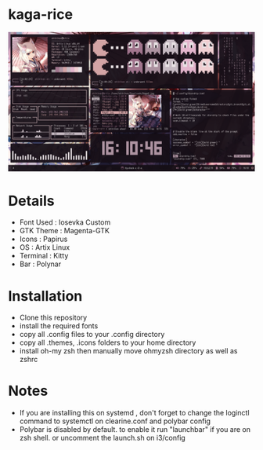 # kaga-rice

![enter image description here](https://github.com/shikikan-neko08/kaga-rice/blob/main/2021-07-16-161046_1360x768_scrot.png)


# Details
* Font Used : Iosevka Custom
* GTK Theme : Magenta-GTK
* Icons     : Papirus
* OS        : Artix Linux
* Terminal  : Kitty
* Bar       : Polynar

# Installation
* Clone this repository
* install the required fonts
* copy all .config files to your .config directory
* copy all .themes, .icons folders to your home directory
* install oh-my zsh then manually move ohmyzsh directory as well as zshrc

# Notes
* If you are installing this on systemd , don't forget to change the loginctl
 command to systemctl on clearine.conf and polybar config
* Polybar is disabled by default. to enable it run "launchbar" if you are on zsh shell. or uncomment the launch.sh on i3/config
